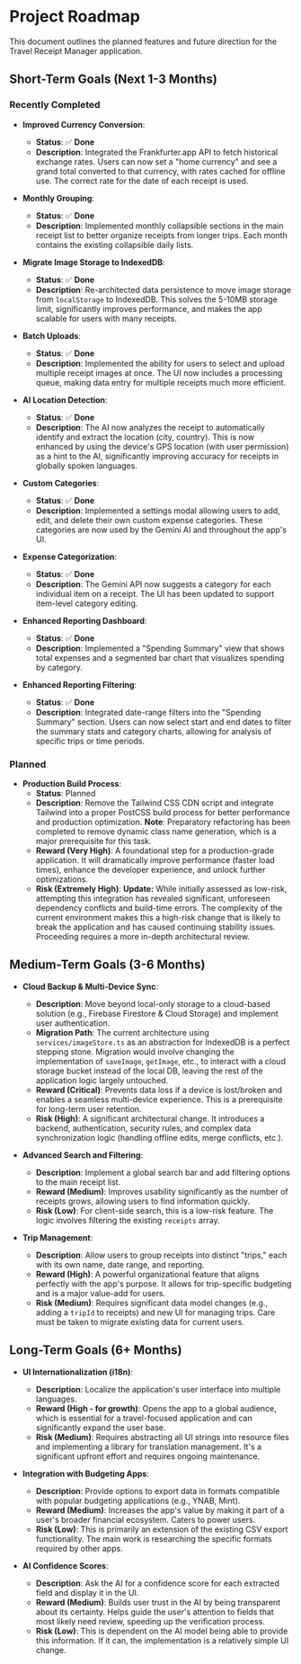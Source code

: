 # Project Roadmap

This document outlines the planned features and future direction for the Travel Receipt Manager application.

## Short-Term Goals (Next 1-3 Months)

### Recently Completed

-   **Improved Currency Conversion**:
    -   **Status**: ✅ **Done**
    -   **Description**: Integrated the Frankfurter.app API to fetch historical exchange rates. Users can now set a "home currency" and see a grand total converted to that currency, with rates cached for offline use. The correct rate for the date of each receipt is used.

-   **Monthly Grouping**:
    -   **Status**: ✅ **Done**
    -   **Description**: Implemented monthly collapsible sections in the main receipt list to better organize receipts from longer trips. Each month contains the existing collapsible daily lists.

-   **Migrate Image Storage to IndexedDB**:
    -   **Status**: ✅ **Done**
    -   **Description**: Re-architected data persistence to move image storage from `localStorage` to IndexedDB. This solves the 5-10MB storage limit, significantly improves performance, and makes the app scalable for users with many receipts.

-   **Batch Uploads**:
    -   **Status**: ✅ **Done**
    -   **Description**: Implemented the ability for users to select and upload multiple receipt images at once. The UI now includes a processing queue, making data entry for multiple receipts much more efficient.

-   **AI Location Detection**:
    -   **Status**: ✅ **Done**
    -   **Description**: The AI now analyzes the receipt to automatically identify and extract the location (city, country). This is now enhanced by using the device's GPS location (with user permission) as a hint to the AI, significantly improving accuracy for receipts in globally spoken languages.

-   **Custom Categories**:
    -   **Status**: ✅ **Done**
    -   **Description**: Implemented a settings modal allowing users to add, edit, and delete their own custom expense categories. These categories are now used by the Gemini AI and throughout the app's UI.

-   **Expense Categorization**:
    -   **Status**: ✅ **Done**
    -   **Description**: The Gemini API now suggests a category for each individual item on a receipt. The UI has been updated to support item-level category editing.
-   **Enhanced Reporting Dashboard**:
    -   **Status**: ✅ **Done**
    -   **Description**: Implemented a "Spending Summary" view that shows total expenses and a segmented bar chart that visualizes spending by category.

-   **Enhanced Reporting Filtering**:
    -   **Status**: ✅ **Done**
    -   **Description**: Integrated date-range filters into the "Spending Summary" section. Users can now select start and end dates to filter the summary stats and category charts, allowing for analysis of specific trips or time periods.

### Planned

-   **Production Build Process**:
    -   **Status**: Planned
    -   **Description**: Remove the Tailwind CSS CDN script and integrate Tailwind into a proper PostCSS build process for better performance and production optimization. **Note**: Preparatory refactoring has been completed to remove dynamic class name generation, which is a major prerequisite for this task.
    -   **Reward (Very High)**: A foundational step for a production-grade application. It will dramatically improve performance (faster load times), enhance the developer experience, and unlock further optimizations.
    -   **Risk (Extremely High)**: **Update:** While initially assessed as low-risk, attempting this integration has revealed significant, unforeseen dependency conflicts and build-time errors. The complexity of the current environment makes this a high-risk change that is likely to break the application and has caused continuing stability issues. Proceeding requires a more in-depth architectural review.

## Medium-Term Goals (3-6 Months)

-   **Cloud Backup & Multi-Device Sync**:
    -   **Description**: Move beyond local-only storage to a cloud-based solution (e.g., Firebase Firestore & Cloud Storage) and implement user authentication.
    -   **Migration Path**: The current architecture using `services/imageStore.ts` as an abstraction for IndexedDB is a perfect stepping stone. Migration would involve changing the implementation of `saveImage`, `getImage`, etc., to interact with a cloud storage bucket instead of the local DB, leaving the rest of the application logic largely untouched.
    -   **Reward (Critical)**: Prevents data loss if a device is lost/broken and enables a seamless multi-device experience. This is a prerequisite for long-term user retention.
    -   **Risk (High)**: A significant architectural change. It introduces a backend, authentication, security rules, and complex data synchronization logic (handling offline edits, merge conflicts, etc.).

-   **Advanced Search and Filtering**:
    -   **Description**: Implement a global search bar and add filtering options to the main receipt list.
    -   **Reward (Medium)**: Improves usability significantly as the number of receipts grows, allowing users to find information quickly.
    -   **Risk (Low)**: For client-side search, this is a low-risk feature. The logic involves filtering the existing `receipts` array.

-   **Trip Management**:
    -   **Description**: Allow users to group receipts into distinct "trips," each with its own name, date range, and reporting.
    -   **Reward (High)**: A powerful organizational feature that aligns perfectly with the app's purpose. It allows for trip-specific budgeting and is a major value-add for users.
    -   **Risk (Medium)**: Requires significant data model changes (e.g., adding a `tripId` to receipts) and new UI for managing trips. Care must be taken to migrate existing data for current users.

## Long-Term Goals (6+ Months)

-   **UI Internationalization (i18n)**:
    -   **Description**: Localize the application's user interface into multiple languages.
    -   **Reward (High - for growth)**: Opens the app to a global audience, which is essential for a travel-focused application and can significantly expand the user base.
    -   **Risk (Medium)**: Requires abstracting all UI strings into resource files and implementing a library for translation management. It's a significant upfront effort and requires ongoing maintenance.

-   **Integration with Budgeting Apps**:
    -   **Description**: Provide options to export data in formats compatible with popular budgeting applications (e.g., YNAB, Mint).
    -   **Reward (Medium)**: Increases the app's value by making it part of a user's broader financial ecosystem. Caters to power users.
    -   **Risk (Low)**: This is primarily an extension of the existing CSV export functionality. The main work is researching the specific formats required by other apps.

-   **AI Confidence Scores**:
    -   **Description**: Ask the AI for a confidence score for each extracted field and display it in the UI.
    -   **Reward (Medium)**: Builds user trust in the AI by being transparent about its certainty. Helps guide the user's attention to fields that most likely need review, speeding up the verification process.
    -   **Risk (Low)**: This is dependent on the AI model being able to provide this information. If it can, the implementation is a relatively simple UI change.